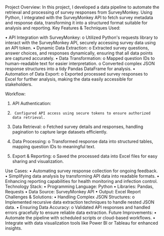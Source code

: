 Project Overview:
In this project, I developed a data pipeline to automate the retrieval and processing of survey responses from SurveyMonkey. Using Python, I integrated with the SurveyMonkey API to fetch survey metadata and response data, transforming it into a structured format suitable for analysis and reporting.
Key Features & Techniques Used:

•	API Integration with SurveyMonkey:
  o	Utilized Python's requests library to interact with the SurveyMonkey API, securely accessing survey data using an API token.
•	Dynamic Data Extraction:
  o	Extracted survey questions, answer choices, and responses dynamically, ensuring that all data points are captured accurately.
•	Data Transformation:
  o	Mapped question IDs to human-readable text for easier interpretation.
  o	Converted complex JSON response structures into a tidy Pandas DataFrame for analysis.
•	Automation of Data Export:
  o	Exported processed survey responses to Excel for further analysis, making the data easily accessible for stakeholders.

Workflow:
  1.	API Authentication:
  2.	  Configured API access using secure tokens to ensure authorized data retrieval.

3.	Data Retrieval:
  o	Fetched survey details and responses, handling pagination to capture large datasets efficiently.

4.	Data Processing:
  o	Transformed response data into structured tables, mapping question IDs to meaningful text.

5.	Export & Reporting:
  o	Saved the processed data into Excel files for easy sharing and visualization.

Use Cases:
•	Automating survey response collection for ongoing feedback.
•	Simplifying data analysis by transforming API data into readable formats.
•	Enhancing reporting capabilities for health monitoring and infection control.
Technology Stack:
•	Programming Language: Python
•	Libraries: Pandas, Requests
•	Data Source: SurveyMonkey API
•	Output: Excel Report
Challenges & Solutions:
•	Handling Complex JSON Structures:
  o	Implemented recursive data extraction techniques to handle nested JSON data.
•	Ensuring Data Accuracy:
  o	Validated API responses and handled errors gracefully to ensure reliable data extraction.
Future Improvements:
•	Automate the pipeline with scheduled scripts or cloud-based workflows.
•	Integrate with data visualization tools like Power BI or Tableau for enhanced insights.

